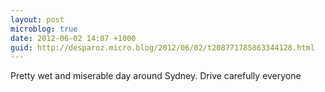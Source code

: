 ```yaml
---
layout: post
microblog: true
date: 2012-06-02 14:07 +1000
guid: http://desparoz.micro.blog/2012/06/02/t208771785863344128.html
---
```

Pretty wet and miserable day around Sydney. Drive carefully everyone
